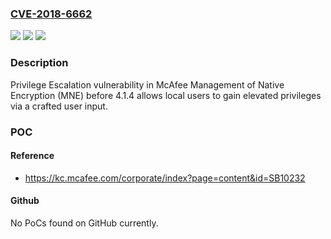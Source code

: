 ### [CVE-2018-6662](https://cve.mitre.org/cgi-bin/cvename.cgi?name=CVE-2018-6662)
![](https://img.shields.io/static/v1?label=Product&message=McAfee%20Management%20of%20Native%20Encryption%20(MNE)&color=blue)
![](https://img.shields.io/static/v1?label=Version&message=4.1.44.1.4%20&color=brighgreen)
![](https://img.shields.io/static/v1?label=Vulnerability&message=Privilege%20Escalation%20Vulnerability&color=brighgreen)

### Description

Privilege Escalation vulnerability in McAfee Management of Native Encryption (MNE) before 4.1.4 allows local users to gain elevated privileges via a crafted user input.

### POC

#### Reference
- https://kc.mcafee.com/corporate/index?page=content&id=SB10232

#### Github
No PoCs found on GitHub currently.

